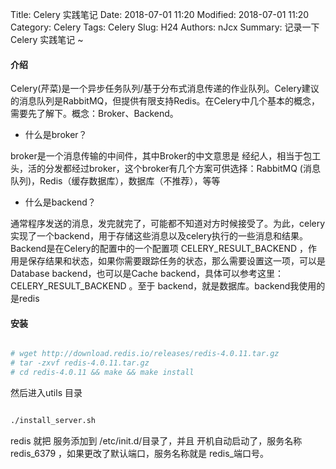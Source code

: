 Title: Celery 实践笔记
Date: 2018-07-01 11:20
Modified: 2018-07-01 11:20
Category: Celery
Tags: Celery
Slug: H24
Authors: nJcx
Summary: 记录一下Celery 实践笔记 ~


#### 介绍
Celery(芹菜)是一个异步任务队列/基于分布式消息传递的作业队列。Celery建议的消息队列是RabbitMQ，但提供有限支持Redis。在Celery中几个基本的概念，需要先了解下。概念：Broker、Backend。

- 什么是broker？

broker是一个消息传输的中间件，其中Broker的中文意思是 经纪人，相当于包工头，活的分发都经过broker，这个broker有几个方案可供选择：RabbitMQ (消息队列)，Redis（缓存数据库），数据库（不推荐），等等

- 什么是backend？

通常程序发送的消息，发完就完了，可能都不知道对方时候接受了。为此，celery实现了一个backend，用于存储这些消息以及celery执行的一些消息和结果。Backend是在Celery的配置中的一个配置项 CELERY_RESULT_BACKEND ，作用是保存结果和状态，如果你需要跟踪任务的状态，那么需要设置这一项，可以是Database backend，也可以是Cache backend，具体可以参考这里：CELERY_RESULT_BACKEND 。至于 backend，就是数据库。backend我使用的是redis



#### 安装

```bash

# wget http://download.redis.io/releases/redis-4.0.11.tar.gz
# tar -zxvf redis-4.0.11.tar.gz
# cd redis-4.0.11 && make && make install 

```

然后进入utils 目录

```bash

./install_server.sh

```

redis 就把 服务添加到 /etc/init.d/目录了，并且 开机自动启动了，服务名称redis_6379 ，如果更改了默认端口，服务名称就是 redis_端口号。


